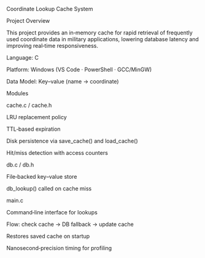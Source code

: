 Coordinate Lookup Cache System

Project Overview

This project provides an in‑memory cache for rapid retrieval of frequently used coordinate data in military applications, lowering database latency and improving real‑time responsiveness.

Language: C

Platform: Windows (VS Code · PowerShell · GCC/MinGW)

Data Model: Key–value (name → coordinate)

Modules

cache.c / cache.h

LRU replacement policy

TTL‑based expiration

Disk persistence via save_cache() and load_cache()

Hit/miss detection with access counters

db.c / db.h

File‑backed key–value store

db_lookup() called on cache miss

main.c

Command‑line interface for lookups

Flow: check cache → DB fallback → update cache

Restores saved cache on startup

Nanosecond‑precision timing for profiling
